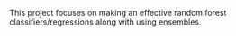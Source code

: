 This project focuses on making an effective random forest classifiers/regressions along with using ensembles.